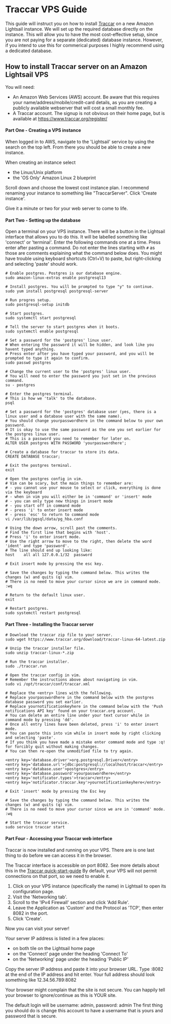 # Traccar VPS Guide

This guide will instruct you on how to install [Traccar](https://www.traccar.org/) on a new Amazon Lightsail instance. We will set up the required database directly on the instance. This will allow you to have the most cost-effective setup, since you are not paying for a separate (dedicated) database instance. However, if you intend to use this for commerical purposes I highly recommend using a dedicated database.

## How to install Traccar server on an Amazon Lightsail VPS

You will need:
- An Amazon Web Services (AWS) account. Be aware that this requires your name/address/mobile/credit-card details, as
  you are creating a publicly available webserver that will cost a small monthly fee.
- A Traccar account. The signup is not obvious on their home page, but is available at https://www.traccar.org/register/


#### Part One - Creating a VPS instance

When logged in to AWS, navigate to the 'Lightsail' service by using the search on the top left.
From there you should be able to create a new instance.

When creating an instance select
- the Linux/Unix platform
- the 'OS Only' Amazon Linux 2 blueprint

Scroll down and choose the lowest cost instance plan.
I recommend renaming your instance to something like "TraccarServer".
Click 'Create instance'.

Give it a minute or two for your web server to come to life.

#### Part Two - Setting up the database

Open a terminal on your VPS instance. There will be a button in the Lightsail interface that allows you to do this.
It will be labelled something like 'connect' or 'terminal'.
Enter the following commands one at a time. Press enter after pasting a command.
Do not enter the lines starting with `#` as those are comments explaining what the command below does.
You might have trouble using keyboard shortcuts (Ctrl+V) to paste, but right-clicking and selecting 'paste' should work.

```
# Enable postgres. Postgres is our database engine.
sudo amazon-linux-extras enable postgresql13

# Install postgres. You will be prompted to type "y" to continue.
sudo yum install postgresql postgresql-server

# Run progres setup.
sudo postgresql-setup initdb

# Start postgres.
sudo systemctl start postgresql

# Tell the server to start postgres when it boots.
sudo systemctl enable postgresql

# Set a password for the 'postgres' linux user.
# When entering the password it will be hidden, and look like you havent typed anything.
# Press enter after you have typed your password, and you will be prompted to type it again to confirm.
sudo passwd postgres

# Change the current user to the 'postgres' linux user.
# You will need to enter the password you just set in the previous command.
su - postgres

# Enter the postgres terminal.
# This is how we 'talk' to the database.
psql

# Set a password for the 'postgres' database user (yes, there is a linux user and a database user with the same name).
# You should change yourpasswordhere in the command below to your own password.
# It is okay to use the same password as the one you set earlier for the postgres linux user.
# This is a password you need to remember for later on.
ALTER USER postgres WITH PASSWORD 'yourpasswordhere';

# Create a database for traccar to store its data.
CREATE DATABASE traccar;

# Exit the postgres terminal.
exit

# Open the postgres config in vim.
# Vim can be scary, but the main things to remember are:
# - you cannot use your mouse to select or click, everything is done via the keyboard
# - when in vim you will either be in 'command' or 'insert' mode
# - you can only type new things in insert mode
# - you start off in command mode
# - press 'i' to enter insert mode
# - press 'esc' to return to command mode
vi /var/lib/pgsql/data/pg_hba.conf

# Using the down arrow, scroll past the comments.
# Find the first line that begins with 'host'.
# Press 'i' to enter insert mode.
# Use the right arrow to move to the right, then delete the word 'ident' and type 'password'.
# The line should end up looking like:
host    all all 127.0.0.1/32  password

# Exit insert mode by pressing the esc key.

# Save the changes by typing the command below. This writes the changes (w) and quits (q) vim.
# There is no need to move your cursor since we are in command mode.
:wq

# Return to the default linux user.
exit

# Restart postgres.
sudo systemctl restart postgresql
```

#### Part Three - Installing the Traccar server
```
# Download the traccar zip file to your server.
sudo wget https://www.traccar.org/download/traccar-linux-64-latest.zip

# Unzip the traccar installer file.
sudo unzip traccar-linux-*.zip

# Run the traccar installer.
sudo ./traccar.run

# Open the traccar config in vim.
# Remember the instructions above about navigating in vim.
sudo vi /opt/traccar/conf/traccar.xml

# Replace the <entry> lines with the following.
# Replace yourpasswordhere in the command below with the postgres database password you set earlier.
# Replace yournotificationkeyhere in the command below with the 'Push notifications API key' found on your traccar.org account.
# You can delete an entire line under your text cursor while in command mode by pressing 'dd'.
# Once all entry lines have been deleted, press 'i' to enter insert mode.
# You can paste this into vim while in insert mode by right clicking and selecting 'paste'.
# If you think you have made a mistake enter command mode and type :q! for forcibly quit without making changes.
# You can then re-open the unmodified file to try again.

<entry key='database.driver'>org.postgresql.Driver</entry>
<entry key='database.url'>jdbc:postgresql://localhost/traccar</entry>
<entry key='database.user'>postgres</entry>
<entry key='database.password'>yourpasswordhere</entry>
<entry key='notificator.types'>traccar</entry>
<entry key='notificator.traccar.key'>yournotificationkeyhere</entry>

# Exit 'insert' mode by pressing the Esc key

# Save the changes by typing the command below. This writes the changes (w) and quits (q) vim.
# There is no need to move your cursor since we are in 'command' mode.
:wq

# Start the traccar service.
sudo service traccar start
```

#### Part Four - Accessing your Traccar web interface

Traccar is now installed and running on your VPS.
There are is one last thing to do before we can access it in the browser.

The Traccar interface is accessible on port 8082. See more details about this in the [Traccar quick-start-guide](https://www.traccar.org/quick-start/)
By default, your VPS will not permit connections on that port, so we need to enable it.

1. Click on your VPS instance (specifically the name) in Lightsail to open its configuration page.
2. Visit the 'Networking tab'.
3. Scroll to the 'IPv4 Firewall' section and click 'Add Rule'.
4. Leave the Application as 'Custom' and the Protocol as 'TCP', then enter 8082 in the port.
5. Click 'Create'.

Now you can visit your server!

Your server IP address is listed in a few places:
- on both tile on the Lightsail home page
- on the 'Connect' page under the heading 'Connect To'
- on the 'Networking' page under the heading 'Public IP'

Copy the server IP address and paste it into your browser URL.
Type :8082 at the end of the IP address and hit enter.
Your full address should look something like 12.34.56.789:8082

Your browser might complain that the site is not secure.
You can happily tell your browser to ignore/continue as this is YOUR site.

The default login will be username: admin, password: admin
The first thing you should do is change this account to have a username that is yours and password that is secure.